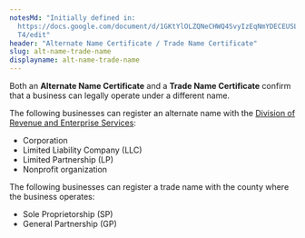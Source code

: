 ```yaml
---
notesMd: "Initially defined in:
  https://docs.google.com/document/d/1GKtYlOLZQNeCHWQ4SvyIzEqNmYDECEUSLahp8_yC4\
  T4/edit"
header: "Alternate Name Certificate / Trade Name Certificate"
slug: alt-name-trade-name
displayname: alt-name-trade-name
---
```


Both an **Alternate Name Certificate** and a **Trade Name Certificate** confirm that a business can legally operate under a different name.

The following businesses can register an alternate name with the [Division of Revenue and Enterprise Services](https://www.njportal.com/DOR/businessrecords/EntityDocs/BusinessStatCopies.aspx):

- Corporation
- Limited Liability Company (LLC)
- Limited Partnership (LP)
- Nonprofit organization

The following businesses can register a trade name with the county where the business operates:

- Sole Proprietorship (SP)
- General Partnership (GP)
